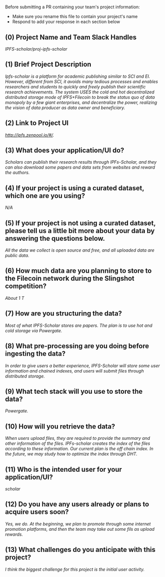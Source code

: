 # <Project Name>

Before submitting a PR containing your team's project information:
- Make sure you rename this file to contain your project's name
- Respond to add your response in each section below

## (0) Project Name and Team Slack Handles

*IPFS-scholar/proj-ipfs-scholar*

## (1) Brief Project Description

*Ipfs-scholar is a platform for academic publishing similar to SCI and EI. However, different from SCI, it avoids many tedious processes and enables researchers and students to quickly and freely publish their scientific research achievements. The system USES the cold and hot decentralized distributed storage mode of IPFS+Filecoin to break the status quo of data monopoly by a few giant enterprises, and decentralize the power, realizing the vision of data producer as data owner and beneficiary.*

## (2) Link to Project UI

*http://ipfs.zenpool.io/#/.*

## (3) What does your application/UI do?

*Scholars can publish their research results through IPFs-Scholar, and they can also download some papers and data sets from websites and reward the authors.*

## (4) If your project is using a curated dataset, which one are you using?

*N/A*

## (5) If your project is not using a curated dataset, please tell us a little bit more about your data by answering the questions below.

*All the data we collect is open source and free, and all uploaded data are public data.*

## (6) How much data are you planning to store to the Filecoin network during the Slingshot competition?

*About 1 T*

## (7) How are you structuring the data?

*Most of what IPFS-Scholar stores are papers. The plan is to use hot and cold storage via Powergate.*

## (8) What pre-processing are you doing before ingesting the data?

*In order to give users a better experience, IPFS-Scholar will store some user information and chained indexes, and users will submit files through distributed storage.*

## (9)  What tech stack will you use to store the data?

*Powergate.*

## (10) How will you retrieve the data?

*When users upload files, they are required to provide the summary and other information of the files. IPFs-scholar creates the index of the files according to these information. Our current plan is the off chain index. In the future, we may study how to optimize the index through DHT.*

## (11) Who is the intended user for your application/UI?

*scholar*

## (12) Do you have any users already or plans to acquire users soon?

*Yes, we do. At the beginning, we plan to promote through some internet promotion platforms, and then the team may take out some fils as upload rewards.*

## (13) What challenges do you anticipate with this project?

*I think the biggest challenge for this project is the initial user activity.*